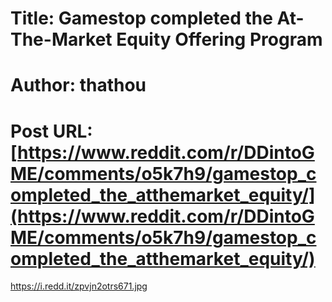 # Title: Gamestop completed the At-The-Market Equity Offering Program
# Author: thathou
# Post URL: [https://www.reddit.com/r/DDintoGME/comments/o5k7h9/gamestop_completed_the_atthemarket_equity/](https://www.reddit.com/r/DDintoGME/comments/o5k7h9/gamestop_completed_the_atthemarket_equity/)


https://i.redd.it/zpvjn2otrs671.jpg